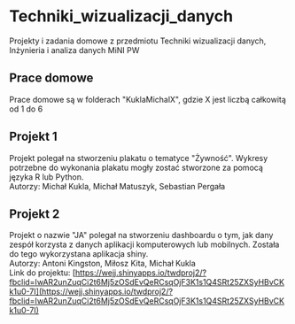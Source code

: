 # Techniki_wizualizacji_danych
Projekty i zadania domowe z przedmiotu Techniki wizualizacji danych, Inżynieria i analiza danych MiNI PW


## Prace domowe
Prace domowe są w folderach "KuklaMichalX", gdzie X jest liczbą całkowitą od 1 do 6


## Projekt 1

Projekt polegał na stworzeniu plakatu o tematyce "Żywność". Wykresy potrzebne do wykonania plakatu mogły zostać stworzone za pomocą języka R lub Python.  
Autorzy: Michał Kukla, Michał Matuszyk, Sebastian Pergała
  

## Projekt 2

Projekt o nazwie "JA" polegał na stworzeniu dashboardu o tym, jak dany zespół korzysta z danych aplikacji komputerowych lub mobilnych. Została do tego wykorzystana aplikacja shiny.  
Autorzy: Antoni Kingston, Miłosz Kita, Michał Kukla  
Link do projektu: [https://wejj.shinyapps.io/twdproj2/?fbclid=IwAR2unZuqCi2t6Mj5zOSdEvQeRCsqOjF3K1s1Q4SRt25ZXSyHBvCKk1u0-7I](https://wejj.shinyapps.io/twdproj2/?fbclid=IwAR2unZuqCi2t6Mj5zOSdEvQeRCsqOjF3K1s1Q4SRt25ZXSyHBvCKk1u0-7I)  

